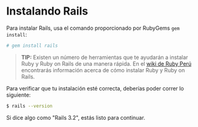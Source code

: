 Instalando Rails
================

Para instalar Rails, usa el comando proporcionado por RubyGems `gem install`:

```bash
# gem install rails
```

> **TIP:** Existen un número de herramientas que te ayudarán a instalar Ruby y
Ruby on Rails de una manera rápida. En el [wiki de Ruby Perú](https://github.com/rubyperu/rubyperu.github.com/wiki)
encontrarás información acerca de cómo instalar Ruby y Ruby on Rails.

Para verificar que tu instalación esté correcta, deberías
poder correr lo siguiente:

```bash
$ rails --version
```

Si dice algo como "Rails 3.2", estás listo para continuar.
